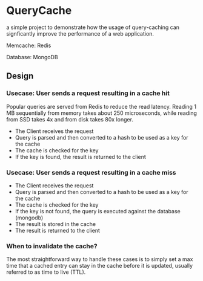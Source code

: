 # QueryCache
a simple project to demonstrate how the usage of query-caching can signficantly improve the performance of a web application.

Memcache: Redis

Database: MongoDB

## Design
### Usecase: User sends a request resulting in a cache hit
Popular queries are served from Redis to reduce the read latency. Reading 1 MB sequentially from memory takes about 250 microseconds, while reading from SSD takes 4x and from disk takes 80x longer.

- The Client receives the request
- Query is parsed and then converted to a hash to be used as a key for the cache
- The cache is checked for the key
- If the key is found, the result is returned to the client

### Usecase: User sends a request resulting in a cache miss
- The Client receives the request
- Query is parsed and then converted to a hash to be used as a key for the cache
- The cache is checked for the key
- If the key is not found, the query is executed against the database (mongodb)
- The result is stored in the cache
- The result is returned to the client

### When to invalidate the cache?
The most straightforward way to handle these cases is to simply set a max time that a cached entry can stay in the cache before it is updated, usually referred to as time to live (TTL).
